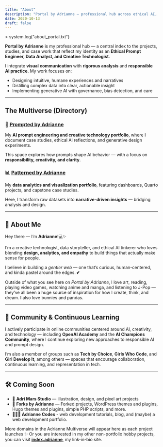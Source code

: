 ```yaml
---
title: "About"
description: "Portal by Adrianne — professional hub across ethical AI, data storytelling, and creative technology."
date: 2020-10-13
draft: false
---
```


<p class="prompt">&gt; system.log("about_portal.txt")</p>

**Portal by Adrianne** is my professional hub — a central index to the projects, studies, and case work that reflect my identity as an **Ethical Prompt Engineer, Data Analyst, and Creative Technologist**.

I integrate **visual communication** with **rigorous analysis** and **responsible AI practice**. My work focuses on:
- Designing intuitive, humane experiences and narratives  
- Distilling complex data into clear, actionable insight  
- Implementing generative AI with governance, bias detection, and care  

---

## The Multiverse (Directory)

### 🤖 [Prompted by Adrianne](https://ai.adrianne.io)
My **AI prompt engineering and creative technology portfolio**, where I document case studies, ethical AI reflections, and generative design experiments.  

This space explores how prompts shape AI behavior — with a focus on **responsibility, creativity, and clarity**.

### 📊 [Patterned by Adrianne](https://data.adrianne.io)
My **data analytics and visualization portfolio**, featuring dashboards, Quarto projects, and capstone case studies.  

Here, I transform raw datasets into **narrative-driven insights** — bridging analysis and design.

---

## 🌷 About Me

Hey there — I’m **Adrianne**!💻✨

I’m a creative technologist, data storyteller, and ethical AI tinkerer who loves blending **design, analytics, and empathy** to build things that actually make sense for people.

I believe in building a *gentler web* — one that’s curious, human-centered, and kinda pastel around the edges. 💕  

Outside of what you see here on *Portal by Adrianne*, I love art, reading, playing video games, watching anime and manga, and listening to J-Pop — they’ve all been a huge source of inspiration for how I create, think, and dream.  I also love bunnies and pandas.  

---


## 🧠 Community & Continuous Learning

I actively participate in online communities centered around AI, creativity, and technology — including **OpenAI Academy** and the **AI Champions Community**, where I continue exploring new approaches to responsible AI and prompt design.  

I’m also a member of groups such as **Tech by Choice**, **Girls Who Code**, and **Girl Develop It**, among others — spaces that encourage collaboration, continuous learning, and representation in tech.

---

## 🛠️ Coming Soon

- 🎨 **Adri Mars Studio** — illustration, design, and pixel art projects  
- 🧩 **Forks by Adrianne** — Forked projects, WordPress themes and plugins, Hugo themes and plugins, simple PHP scripts, and more. 
- 👩🏻‍💻 **Adrianne Codes** - web development tutorials, blog, and (maybe) a web development portfolio. 

More domains in the Adrianne Multiverse will appear here as each project launches ✨ Or you are interested in my other non-portfolio hobby projects, you can visit [**index.adrianne**](https://adrianne.me), my link-in-bio site.